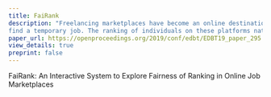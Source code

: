```yaml
---
title: FaiRank
description: "Freelancing marketplaces have become an online destination to
find a temporary job. The ranking of individuals on these platforms naturally poses the question of fairness. In this paper, we demonstrate FaiRank, an interactive system to explore fairness of ranking in online job marketplaces."
paper_url: https://openproceedings.org/2019/conf/edbt/EDBT19_paper_295.pdf
view_details: true
preprint: false
---
```


FaiRank: An Interactive System to Explore Fairness of Ranking in Online Job Marketplaces
